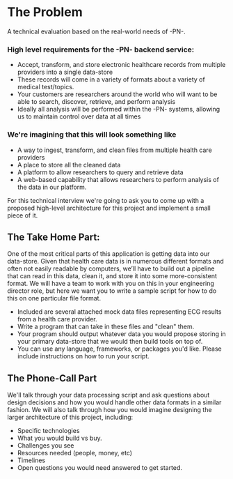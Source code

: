# The Problem

A technical evaluation based on the real-world needs of -PN-.


### High level requirements for the -PN- backend service:

* Accept, transform, and store electronic healthcare records from multiple providers into a single data-store
* These records will come in a variety of formats about a variety of medical test/topics.
* Your customers are researchers around the world who will want to be able to search, discover, retrieve, and perform analysis
* Ideally all analysis will be performed within the -PN- systems, allowing us to maintain control over data at all times


### We're imagining that this will look something like

* A way to ingest, transform, and clean files from multiple health care providers
* A place to store all the cleaned data
* A platform to allow researchers to query and retrieve data
* A web-based capability that allows researchers to perform analysis of the data in our platform.

For this technical interview we're going to ask you to come up with a proposed high-level architecture for this project and implement a small piece of it. 

## The Take Home Part:

One of the most critical parts of this application is getting data into our data-store.  Given that health care data is in numerous different formats and often not easily readable by computers, we’ll have to build out a pipeline that can read in this data, clean it, and store it into some more-consistent format.  We will have a team to work with you on this in your engineering director role, but here we want you to write a sample script for how to do this on one particular file format. 

* Included are several attached mock data files representing ECG results from a health care provider.
* Write a program that can take in these files and "clean" them. 
* Your program should output whatever data you would propose storing in your primary data-store that we would then build tools on top of.
* You can use any language, frameworks, or packages you'd like. Please include instructions on how to run your script. 



## The Phone-Call Part

We'll talk through your data processing script and ask questions about design decisions and how you would handle other data formats in a similar fashion.  We will also talk through how you would imagine designing the larger architecture of this project, including:

* Specific technologies
* What you would build vs buy.
* Challenges you see
* Resources needed (people, money, etc)
* Timelines
* Open questions you would need answered to get started.